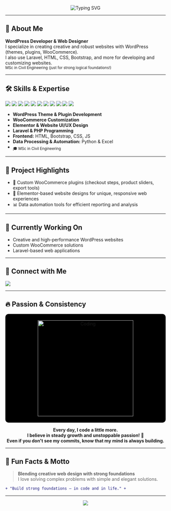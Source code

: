 <!-- Banner -->
<p align="center">
  <img src="https://readme-typing-svg.demolab.com?font=Fira+Code&duration=3000&pause=700&color=36BCF7&center=true&vCenter=true&width=550&lines=%F0%9F%91%8B+Hi%2C+I'm+Mohammad+Reza+%28irezaei%29;WordPress+Developer+%7C+Web+Designer;Let%27s+Build+Strong+Foundations+Together%21" alt="Typing SVG" />
</p>

---

## 💼 About Me

**WordPress Developer & Web Designer**  
I specialize in creating creative and robust websites with WordPress (themes, plugins, WooCommerce).  
I also use Laravel, HTML, CSS, Bootstrap, and more for developing and customizing websites.  
<sub>MSc in Civil Engineering (just for strong logical foundations!)</sub>

---

## 🛠️ Skills & Expertise

<p>
  <img src="https://img.shields.io/badge/WordPress-21759B?style=flat-square&logo=wordpress&logoColor=white" />
  <img src="https://img.shields.io/badge/WooCommerce-96588a?style=flat-square&logo=woocommerce&logoColor=white" />
  <img src="https://img.shields.io/badge/Elementor-92003B?style=flat-square&logo=elementor&logoColor=white" />
  <img src="https://img.shields.io/badge/Laravel-F55247?style=flat-square&logo=laravel&logoColor=white" />
  <img src="https://img.shields.io/badge/PHP-777BB4?style=flat-square&logo=php&logoColor=white" />
  <img src="https://img.shields.io/badge/HTML5-E34F26?style=flat-square&logo=html5&logoColor=white" />
  <img src="https://img.shields.io/badge/Bootstrap-7952B3?style=flat-square&logo=bootstrap&logoColor=white" />
  <img src="https://img.shields.io/badge/CSS3-1572B6?style=flat-square&logo=css3&logoColor=white" />
  <img src="https://img.shields.io/badge/JavaScript-F7DF1E?style=flat-square&logo=javascript&logoColor=black" />
  <img src="https://img.shields.io/badge/Python-3776AB?style=flat-square&logo=python&logoColor=white" />
  <img src="https://img.shields.io/badge/Excel-217346?style=flat-square&logo=microsoft-excel&logoColor=white" />
</p>

- **WordPress Theme & Plugin Development**
- **WooCommerce Customization**
- **Elementor & Website UI/UX Design**
- **Laravel & PHP Programming**
- **Frontend:** HTML, Bootstrap, CSS, JS
- **Data Processing & Automation:** Python & Excel
- <sub>🎓 MSc in Civil Engineering</sub>

---

## 🚀 Project Highlights

- 🛒 Custom WooCommerce plugins (checkout steps, product sliders, export tools)
- 🎨 Elementor-based website designs for unique, responsive web experiences
- 📊 Data automation tools for efficient reporting and analysis

---

## 🌱 Currently Working On

- Creative and high-performance WordPress websites
- Custom WooCommerce solutions
- Laravel-based web applications

---

## 🔗 Connect with Me

<p align="left">
  <a href="https://github.com/irezaei" target="_blank">
    <img src="https://img.shields.io/badge/GitHub-181717?style=for-the-badge&logo=github&logoColor=white" />
  </a>
  <!-- Add more links here if desired -->
</p>

---

## 🔥 Passion & Consistency

<p align="center" style="background-color:#000; padding:20px; border-radius:10px;">
  <img src="https://media.giphy.com/media/hqU2KkjW5bE2v2Z7Q2/giphy.gif" width="300" alt="Coding" />
</p>


<p align="center">
  <b>Every day, I code a little more. <br>
  I believe in steady growth and unstoppable passion! 🚀<br>
  Even if you don't see my commits, know that my mind is always building.</b>
</p>

---

## 🎯 Fun Facts & Motto

> **Blending creative web design with strong foundations**  
> I love solving complex problems with simple and elegant solutions.

```diff
+ "Build strong foundations — in code and in life." +
```

---

<p align="center">
  <img src="https://capsule-render.vercel.app/api?type=waving&color=gradient&height=100&section=footer"/>
</p>
